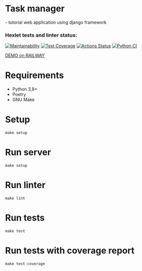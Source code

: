 <h1>Task manager</h1> - tutorial web application using django framework

### Hexlet tests and linter status:
[![Maintainability](https://api.codeclimate.com/v1/badges/d273c9da9a6dd70b8454/maintainability)](https://codeclimate.com/github/MarfaNikitina/python-project-52/maintainability)
[![Test Coverage](https://api.codeclimate.com/v1/badges/d273c9da9a6dd70b8454/test_coverage)](https://codeclimate.com/github/MarfaNikitina/python-project-52/test_coverage)
[![Actions Status](https://github.com/MarfaNikitina/python-project-52/workflows/hexlet-check/badge.svg)](https://github.com/MarfaNikitina/python-project-52/actions)
[![Python CI](https://github.com/MarfaNikitina/python-project-52/actions/workflows/pyci.yml/badge.svg)](https://github.com/MarfaNikitina/python-project-52/actions/workflows/pyci.yml)

[//]: # (https://python-project-52-venv.up.railway.app/users/)

[DEMO on RAILWAY](https://python-project-52-production-908d.up.railway.app/)

<h1>Requirements</h1>

* Python 3,8+
* Poetry
* GNU Make

# Setup

```shell
make setup
```

# Run server
```shell
make setup
```

# Run linter
```shell
make lint
```

# Run tests
```shell
make test
```

# Run tests with coverage report
```shell
make test-coverage
```





